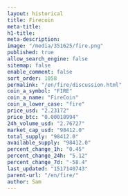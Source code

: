```yaml
---
layout: historical
title: Firecoin
meta-title: 
h1-title: 
meta-description: 
image: "/media/351625/fire.png"
published: true
allow_search_engine: false
sitemap: false
enable_comment: false
sort_order: 1058
permalink: "/en/fire/discussion.html"
coin_a_symbol: "FIRE"
coin_a_name: "FireCoin"
coin_a_lower_case: "fire"
price_usd: "2.23172"
price_btc: "0.00018994"
24h_volume_usd: "2.76727"
market_cap_usd: "98412.0"
total_supply: "98412.0"
available_supply: "98412.0"
percent_change_1h: "0.45"
percent_change_24h: "5.12"
percent_change_7d: "-58.4"
last_updated: "1517140743"
parent-url: "/en/fire/"
author: Sam
---
```


